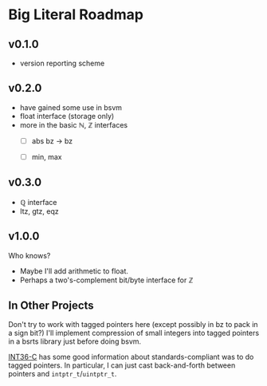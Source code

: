 # Big Literal Roadmap

## v0.1.0

  * version reporting scheme

## v0.2.0

  * have gained some use in bsvm
  * float interface (storage only)
  * more in the basic ℕ, ℤ interfaces
    - [ ] abs bz -> bz
    - [ ] min, max


## v0.3.0

  * ℚ interface
  * ltz, gtz, eqz

## v1.0.0

Who knows?

 * Maybe I'll add arithmetic to float.
 * Perhaps a two's-complement bit/byte interface for ℤ

## In Other Projects

Don't try to work with tagged pointers here (except possibly in bz to pack in a sign bit?)
I'll implement compression of small integers into tagged pointers in a bsrts library just before doing bsvm.

[INT36-C](https://wiki.sei.cmu.edu/confluence/display/c/INT36-C.+Converting+a+pointer+to+integer+or+integer+to+pointer) has some good information about standards-compliant was to do tagged pointers. In particular, I can just cast back-and-forth between pointers and `intptr_t`/`uintptr_t`.